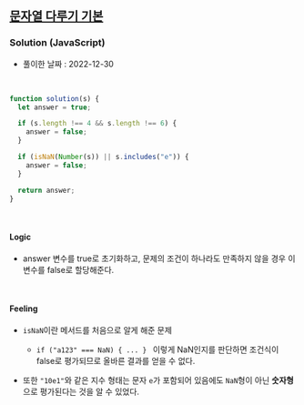 ## <a href="https://school.programmers.co.kr/learn/courses/30/lessons/12918">문자열 다루기 기본</a>

### Solution (JavaScript)

- 풀이한 날짜 : 2022-12-30

<br/>

```js
function solution(s) {
  let answer = true;

  if (s.length !== 4 && s.length !== 6) {
    answer = false;
  }

  if (isNaN(Number(s)) || s.includes("e")) {
    answer = false;
  }

  return answer;
}
```

<br/>

#### Logic

- answer 변수를 true로 초기화하고, 문제의 조건이 하나라도 만족하지 않을 경우 이 변수를 false로 할당해준다.

<br/>

#### Feeling

- <code>isNaN</code>이란 메서드를 처음으로 알게 해준 문제

  - <code>if ("a123" === NaN) { ... } </code> 이렇게 NaN인지를 판단하면 조건식이 false로 평가되므로 올바른 결과를 얻을 수 없다.

- 또한 <code>"10e1"</code>와 같은 지수 형태는 문자 <code>e</code>가 포함되어 있음에도 <code>NaN</code>형이 아닌 <strong>숫자형</strong>으로 평가된다는 것을 알 수 있었다.
